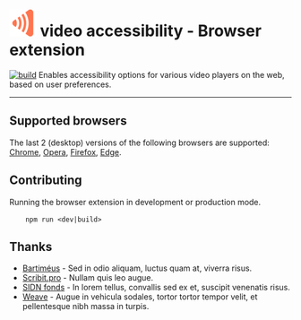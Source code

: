 # ![logo](src/assets/images/icon-48x48.png?raw=true "Logo video accessibility")  video accessibility - Browser extension

[![build](https://github.com/Accessibility-Video/accessibility-plugin/actions/workflows/test.yml/badge.svg)](https://github.com/Accessibility-Video/accessibility-plugin/actions/workflows/test.yml) 
Enables accessibility options for various video players on the web, based on user preferences.

***

## Supported browsers
The last 2 (desktop) versions of the following browsers are supported:
[Chrome](http://google.com/chrome), [Opera](https://www.opera.com/), [Firefox](https://www.mozilla.org/firefox), [Edge](https://www.microsoft.com/edge).

## Contributing
Running the browser extension in development or production mode.
```
    npm run <dev|build> 
```

## Thanks
- [Bartiméus](http://www.bartimeus.nl) - Sed in odio aliquam, luctus quam at, viverra risus.
- [Scribit.pro](http://scribit.pro) - Nullam quis leo augue.
- [SIDN fonds](http://www.sidnfonds.nl/) - In lorem tellus, convallis sed ex et, suscipit venenatis risus.
- [Weave](http://weave.nl) -  Augue in vehicula sodales, tortor tortor tempor velit, et pellentesque nibh massa in turpis.
